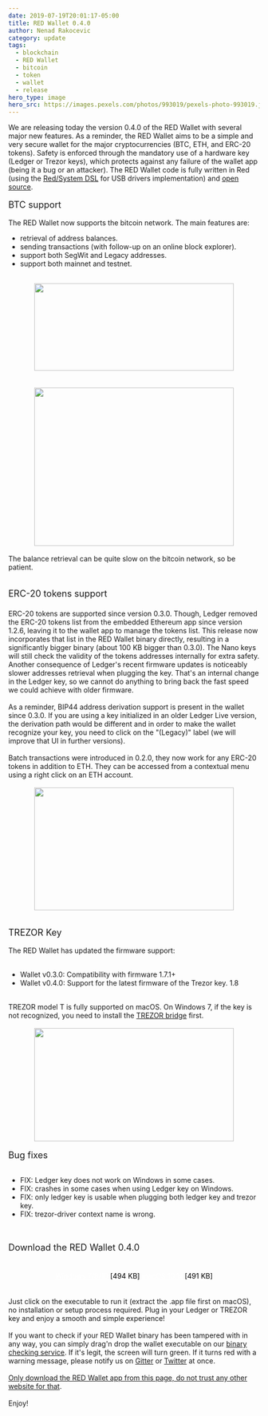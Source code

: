```yaml
---
date: 2019-07-19T20:01:17-05:00
title: RED Wallet 0.4.0
author: Nenad Rakocevic
category: update
tags:
  - blockchain
  - RED Wallet
  - bitcoin
  - token
  - wallet
  - release
hero_type: image
hero_src: https://images.pexels.com/photos/993019/pexels-photo-993019.jpeg?auto=compress&cs=tinysrgb&h=650&w=940
---
```


We are releasing today the version 0.4.0 of the RED Wallet with several major new features. As a reminder, the RED Wallet aims to be a simple and very secure wallet for the major cryptocurrencies (BTC, ETH, and ERC-20 tokens). Safety is enforced through the mandatory use of a hardware key (Ledger or Trezor keys), which protects against any failure of the wallet app (being it a bug or an attacker). The RED Wallet code is fully written in Red (using the <a href="https://static.red-lang.org/red-system-specs-light.html" target="_blank">Red/System DSL</a> for USB drivers implementation) and <a href="https://github.com/red/wallet" target="_blank">open source</a>.<br />
<br />
<span style="font-size: large;">BTC support</span><br />
<br />
The RED Wallet now supports the bitcoin network. The main features are:<br />
<ul>
<li>retrieval of address balances.</li>
<li>sending transactions (with follow-up on an online block explorer).</li>
<li>support both SegWit and Legacy addresses.</li>
<li>support both mainnet and testnet.</li>
</ul>
<div>
<br /></div>
<div class="separator" style="clear: both; text-align: center;">
<a href="https://1.bp.blogspot.com/-OtkhJq9FfoE/XSTLjyX9ASI/AAAAAAAAAdw/syy0dljJXOkyx1FUGHbsP7Q31nnyda_FQCLcBGAs/s1600/wallet040.png" imageanchor="1" style="margin-left: 1em; margin-right: 1em;"><img border="0" data-original-height="400" data-original-width="908" height="175" src="https://1.bp.blogspot.com/-OtkhJq9FfoE/XSTLjyX9ASI/AAAAAAAAAdw/syy0dljJXOkyx1FUGHbsP7Q31nnyda_FQCLcBGAs/s400/wallet040.png" width="400" /></a></div>
<br />
<div class="separator" style="clear: both; text-align: center;">
</div>
<br />
<div class="separator" style="clear: both; text-align: center;">
<a href="https://1.bp.blogspot.com/-699qVBPcxI8/XSTLmbuewXI/AAAAAAAAAd0/e-dxXa1wgWUwYUV4Wtg4ZIFwQXCX88epACLcBGAs/s1600/wallet040-4.png" imageanchor="1" style="margin-left: 1em; margin-right: 1em;"><img border="0" data-original-height="752" data-original-width="946" height="317" src="https://1.bp.blogspot.com/-699qVBPcxI8/XSTLmbuewXI/AAAAAAAAAd0/e-dxXa1wgWUwYUV4Wtg4ZIFwQXCX88epACLcBGAs/s400/wallet040-4.png" width="400" /></a></div>
<br />
The balance retrieval can be quite slow on the bitcoin network, so be patient.<br />
<br />
<br />
<span style="font-size: large;">ERC-20 tokens support</span><br />
<span style="font-size: large;"><br /></span>
ERC-20 tokens are supported since version 0.3.0. Though, Ledger removed the ERC-20 tokens list from the embedded Ethereum app since version 1.2.6, leaving it to the wallet app to manage the tokens list. This release now incorporates that list in the RED Wallet binary directly, resulting in a significantly bigger binary (about 100 KB bigger than 0.3.0). The Nano keys will still check the validity of the tokens addresses internally for extra safety. Another consequence of Ledger's recent firmware updates is noticeably slower addresses retrieval when plugging the key. That's an internal change in the Ledger key, so we cannot do anything to bring back the fast speed we could achieve with older firmware.<br />
<br />
As a reminder, BIP44 address derivation support is present in the wallet since 0.3.0. If you are using a key initialized in an older Ledger Live version, the derivation path would be different and in order to make the wallet recognize your key, you need to click on the "(Legacy)" label (we will improve that UI in further versions).<br />
<br />
Batch transactions were introduced in 0.2.0, they now work for any ERC-20 tokens in addition to ETH. They can be accessed from a contextual menu using a right click on an ETH account.<br />
<br />
<div class="separator" style="clear: both; text-align: center;">
<a href="https://1.bp.blogspot.com/-PfZg-yabut8/XSTLmZAZsiI/AAAAAAAAAeM/vULyOdVP5LcdLImnfnEl3wQJqSBW6D2PgCEwYBhgL/s1600/wallet040-3.png" imageanchor="1" style="margin-left: 1em; margin-right: 1em;"><img border="0" data-original-height="763" data-original-width="1238" height="246" src="https://1.bp.blogspot.com/-PfZg-yabut8/XSTLmZAZsiI/AAAAAAAAAeM/vULyOdVP5LcdLImnfnEl3wQJqSBW6D2PgCEwYBhgL/s400/wallet040-3.png" width="400" /></a></div>
<br />
<br />
<span style="font-size: large;">TREZOR Key</span><br />
<br />
The RED Wallet has updated the firmware support:<br />
<br />
<ul>
<li>Wallet v0.3.0: Compatibility with firmware 1.7.1+</li>
<li>Wallet v0.4.0: Support for the latest firmware of the Trezor key. 1.8</li>
</ul>
<br />
TREZOR model T is fully supported on macOS. On Windows 7, if the key is not recognized, you need to install the <a href="https://wallet.trezor.io/#/" target="_blank">TREZOR bridge</a> first.<br />
<br />
<div class="separator" style="clear: both; text-align: center;">
<a href="https://1.bp.blogspot.com/-LF_AZb4PL30/XSTPr2k-tOI/AAAAAAAAAeU/g9FLlrtuDngVsTCkt1Jo0LokmktHbFTWACLcBGAs/s1600/wallet040-5.png" imageanchor="1" style="margin-left: 1em; margin-right: 1em;"><img border="0" data-original-height="551" data-original-width="968" height="227" src="https://1.bp.blogspot.com/-LF_AZb4PL30/XSTPr2k-tOI/AAAAAAAAAeU/g9FLlrtuDngVsTCkt1Jo0LokmktHbFTWACLcBGAs/s400/wallet040-5.png" width="400" /></a></div>
<br />
<span style="font-size: large;">Bug fixes</span><br />
<br />
<ul>
<li>FIX: Ledger key does not work on Windows in some cases.</li>
<li>FIX: crashes in some cases when using Ledger key on Windows.</li>
<li>FIX: only ledger key is usable when plugging both ledger key and trezor key.</li>
<li>FIX: trezor-driver context name is wrong.</li>
</ul>
<br />
<br />
<span style="font-size: large;">Download the RED Wallet 0.4.0</span><br />
<span style="font-size: large;"><br /></span>
<br />
<div style="text-align: center;">
<a class="dl-button" href="https://static.red-lang.org/wallet/dl/win/RED-Wallet.exe" style="color: white;">Windows 7/8/10 <el style="color: black;"> [494 KB]</el></a>
 <a class="dl-button" href="https://static.red-lang.org/wallet/dl/mac/RED-Wallet.zip" style="color: white;">macOS 10.1x <el style="color: black;"> [491 KB]</el></a>
</div>
<br />
<br />
Just click on the executable to run it (extract the .app file first on macOS), no installation or setup process required. Plug in your Ledger or TREZOR key and enjoy a smooth and simple experience!<br />
<br />
If you want to check if your RED Wallet binary has been tampered with in any way, you can simply drag'n drop the wallet executable on our <a href="https://red.github.io/bincheck/" target="_blank">binary checking service</a>. If it's legit, the screen will turn green. If it turns red with a warning message, please notify us on <a href="https://gitter.im/red/blockchain" target="_blank">Gitter</a> or <a href="https://twitter.com/red_lang" target="_blank">Twitter</a> at once.<br />
<br />
<u>Only download the RED Wallet app from this page, do not trust any other website for that</u>.<br />
<br />
Enjoy!<br />
<br />
